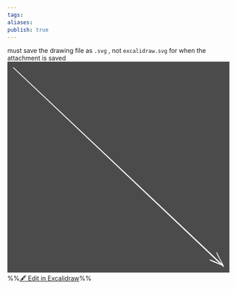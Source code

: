 ```yaml
---
tags: 
aliases: 
publish: true
---
```


must save the drawing file as `.svg` , not `excalidraw.svg` for when the attachment is saved
![Test Upload Note 2024-05-16 15.40.29.svg](../images/Test%20Upload%20Note%202024-05-16%2015.40.29.svg)
%%[🖋 Edit in Excalidraw](../Test%20Upload%20Note%202024-05-16%2015.40.29.md)%%